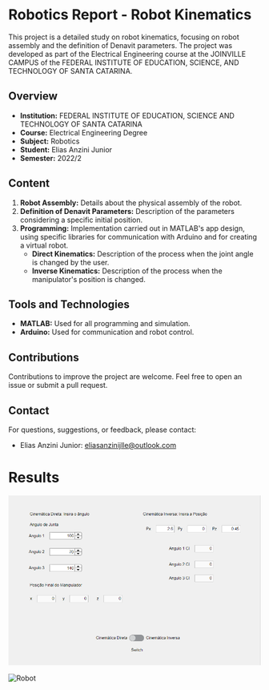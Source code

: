 # Robotics Report - Robot Kinematics

This project is a detailed study on robot kinematics, focusing on robot assembly and the definition of Denavit parameters. The project was developed as part of the Electrical Engineering course at the JOINVILLE CAMPUS of the FEDERAL INSTITUTE OF EDUCATION, SCIENCE, AND TECHNOLOGY OF SANTA CATARINA.

## Overview

- **Institution:** FEDERAL INSTITUTE OF EDUCATION, SCIENCE AND TECHNOLOGY OF SANTA CATARINA
- **Course:** Electrical Engineering Degree
- **Subject:** Robotics
- **Student:** Elias Anzini Junior
- **Semester:** 2022/2

## Content

1. **Robot Assembly:** Details about the physical assembly of the robot.
2. **Definition of Denavit Parameters:** Description of the parameters considering a specific initial position.
3. **Programming:** Implementation carried out in MATLAB's app design, using specific libraries for communication with Arduino and for creating a virtual robot.
   - **Direct Kinematics:** Description of the process when the joint angle is changed by the user.
   - **Inverse Kinematics:** Description of the process when the manipulator's position is changed.

## Tools and Technologies

- **MATLAB:** Used for all programming and simulation.
- **Arduino:** Used for communication and robot control.

## Contributions

Contributions to improve the project are welcome. Feel free to open an issue or submit a pull request.

## Contact

For questions, suggestions, or feedback, please contact:
- Elias Anzini Junior: [eliasanzinijlle@outlook.com](mailto:eliasanzinijlle@outlook.com)

# Results

![Robot](images/Project.png)

![Robot](images/Robot.gif)
